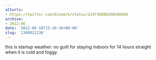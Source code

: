```yaml
---
alturls:
- https://twitter.com/bismark/status/214736880208580608
archive:
- 2012-06
date: '2012-06-18T15:10:36+00:00'
slug: '1340032236'
---
```


this is startup weather: no guilt for staying indoors for 14 hours straight when it is cold and foggy.

